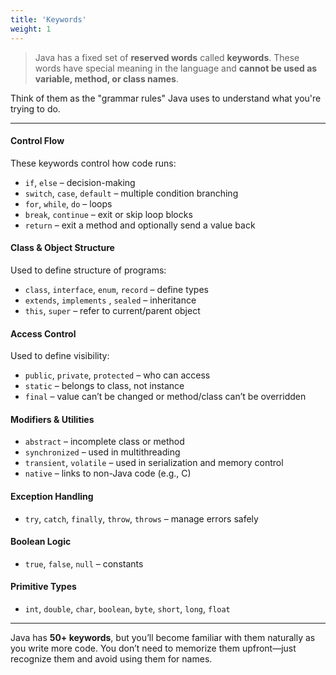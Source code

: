 ```yaml
---
title: 'Keywords'
weight: 1
---
```


> Java has a fixed set of **reserved words** called **keywords**. These words have special meaning in the language and **cannot be used as variable, method, or class names**.

Think of them as the "grammar rules" Java uses to understand what you're trying to do.

---

#### Control Flow

These keywords control how code runs:

* `if`, `else` – decision-making
* `switch`, `case`, `default` – multiple condition branching
* `for`, `while`, `do` – loops
* `break`, `continue` – exit or skip loop blocks
* `return` – exit a method and optionally send a value back

#### Class & Object Structure

Used to define structure of programs:

* `class`, `interface`, `enum`, `record` – define types
* `extends`, `implements` , `sealed` – inheritance
* `this`, `super` – refer to current/parent object

#### Access Control

Used to define visibility:

* `public`, `private`, `protected` – who can access
* `static` – belongs to class, not instance
* `final` – value can’t be changed or method/class can’t be overridden

#### Modifiers & Utilities

* `abstract` – incomplete class or method
* `synchronized` – used in multithreading
* `transient`, `volatile` – used in serialization and memory control
* `native` – links to non-Java code (e.g., C)

#### Exception Handling

* `try`, `catch`, `finally`, `throw`, `throws` – manage errors safely

#### Boolean Logic

* `true`, `false`, `null` – constants

#### Primitive Types

* `int`, `double`, `char`, `boolean`, `byte`, `short`, `long`, `float`

---

Java has **50+ keywords**, but you’ll become familiar with them naturally as you write more code. You don’t need to memorize them upfront—just recognize them and avoid using them for names.
